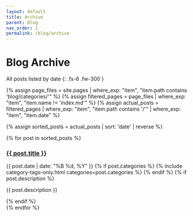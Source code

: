 ```yaml
---
layout: default
title: Archive
parent: Blog
nav_order: 2
permalink: /blog/archive
---
```


# Blog Archive

All posts listed by date
{: .fs-6 .fw-300 }

{% assign page_files = site.pages | where_exp: "item", "item.path contains 'blog/categories/'" %}
{% assign filtered_pages = page_files | where_exp: "item", "item.name != 'index.md'" %}
{% assign actual_posts = filtered_pages | where_exp: "item", "item.path contains '/'" | where_exp: "item", "item.date" %}

{% assign sorted_posts = actual_posts | sort: 'date' | reverse %}

{% for post in sorted_posts %}
  <article class="post-preview mb-4">
    <h3>
      <a href="{{ post.url | relative_url }}">{{ post.title }}</a>
    </h3>
    <time datetime="{{ post.date | date_to_xmlschema }}" class="fw-500">{{ post.date | date: "%B %d, %Y" }}</time>
    {% if post.categories %}
      {% include category-tags-only.html categories=post.categories %}
    {% endif %}
    {% if post.description %}
      <p class="mt-2">{{ post.description }}</p>
    {% endif %}
  </article>
{% endfor %}
